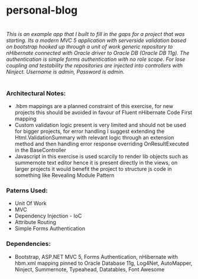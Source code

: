 # personal-blog
#
###### This is an example app that I built to fill in the gaps for a project that was starting. Its a modern MVC 5 application with serverside validation based on bootstrap hooked up through a unit of work generic repository to nHibernate connected with Oracle driver to Oracle DB (Oracle DB 11g). The authentication is simple forms authentication with no role scope. For lose coupling and testability the repositories are injected into controllers with Ninject. Username is admin, Password is admin.
#
### Architectural Notes:
* .hbm mappings are a planned constraint of this exercise, for new projects this should be avoided in favour of Fluent nHibernate Code First mapping
* Custom validation logic present is very limited and should not be used for bigger projects, for error handling I suggest extending the Html.ValidationSummary with relevant logic through an extension method and then handling error response overriding OnResultExecuted in the BaseController
* Javascript in this exercise is used scarcily to render lib objects such as summernote text editor hence it is present directly in the views, on larger projects it would benefit the project to structure js code in something like Revealing Module Pattern

### Paterns Used:
* Unit Of Work
* MVC
* Dependency Injection - IoC
* Attribute Routing
* Simple Forms Authentication

### Dependencies:
* Bootstrap, ASP.NET MVC 5, Forms Authentication, nHibernate with hbm.xml mapping pinned to Oracle Database 11g, Log4Net, AutoMapper, Ninject, Summernote, Typeahead, Datatables, Font Awesome
